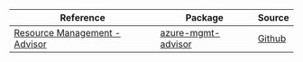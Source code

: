 | Reference | Package | Source |
|---|---|---|
|[Resource Management - Advisor](mgmt-advisor-readme.md)|[azure-mgmt-advisor](https://pypi.org/project/azure-mgmt-advisor)|[Github](https://github.com/Azure/azure-sdk-for-python/blob/main/sdk/advisor/azure-mgmt-advisor)|

